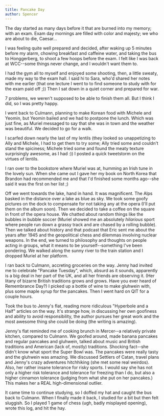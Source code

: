 ```yaml
---
title: Pancake Day
author: Spencer
---
```


The day started as many days before it that are burned into my memory; with an exam. Exam day mornings are filled with color and majesty; we who are about to die, Caesar...

I was feeling quite well prepared and decided, after waking up 5 minutes before my alarm, chowing breakfast and caffeine water, and taking the bus to Honggerberg, to shoot a few hoops before the exam. I felt like I was back at WCC--some things never change, and I wouldn't want them to.

I had the gym all to myself and enjoyed some shooting, then, a little sweaty, made my way to the exam hall. I said hi to Sara, who'd shared her notes with me earlier (that one lecture I went to to find someone to study with for the exam paid off ;)) Then I sat down in a quiet corner and prepared for war.

7 problems, we weren't supposed to be able to finish them all. But I think I did, so I was pretty happy.

I went back to Culmann, planning to make Korean food with Michele and Yeomin, but Yeomin bailed and we had to postpone the lunch. Which was just fine, as Muriel messaged to say that she was in town and the weather was beautiful. We decided to go for a walk.

I scarfed down nearly the last of my lentils (they looked so unappetizing to Ally and Michele, I had to get them to try some; Ally tried some and couldn't stand the spiciness; Michele tried some and found the meaty texture surprisingly awesome, as I had :)) I posted a quick tweetstorm on the virtues of lentils.

I ran over to the bookstore where Muriel was at, humming an Irish tune in the lovely sun. When she came out I gave her my book on North Korea that Brandon had recommended me and that I'd finished some months ago--she said it was the first on her list ;)

Off we went towards the lake, hand in hand. It was magnificent. The Alps basked in the distance over a lake as blue as sky. We took some goofy pictures on the dock to compensate for not taking any at the opera (I'll put them on the album soon). Then we decided to take a coffee on the square in front of the opera house. We chatted about random things like the bubbles in bubble soccer (Muriel showed me an absolutely *hilarious* sport where people run down a grassy track and are chased by a rolling bubble). Then we talked about history and that podcast that Eric sent me about the years after 1945 and the geopolitical chess and dilemmas involving nuclear weapons. In the end, we turned to philosophy and thoughts on people acting in groups, what it means to be yourself--something I've been pondering. We walked along the sunny river to the train station and I dropped Muriel at her platform.

I ran back to Culmann, accreting groceries on the way. Jenny had invited me to celebrate "Pancake Tuesday", which, absurd as it sounds, apparently is a big deal in her part of the UK, and all her friends are observing it. (Her litany of bizarre British traditions grows and grows. Have you ever heard of Remembrance Day?) I picked up a bottle of wine to make gluhwein with, plus some maple syrup for the pancakes. Then I went hard on QIT for a couple hours.

Took the bus to Jenny's flat, reading more ridiculous "Hyperbole and a Half" articles on the way. It's strange how, in discussing her own goofiness and ability to avoid responsibility, the author pursues her great work and the most awesome thing she could be doing (the writing is amazing).

Jenny's flat reminded me of cooking brunch in Mercer--a relatively private kitchen, compared to Culmann. We goofed around, made banana pancakes and regular pancakes and gluhwein, talked about music and British traditions and American (lack of, mostly) traditions. Shocking fact--she didn't know what sport the Super Bowl was. The pancakes were really tasty and the gluhwein was amazing. We discussed Settlers of Catan, travel plans and Jenny's crazy adventures hitchhiking (she met some real weirdos). Also, her rather insane tolerance for risky sports. I would say she has not only a higher risk tolerance and tolerance for freezing than I do, but also a higher cinnamon tolerance (judging from what she put on her pancakes.) This makes her a REAL high-dimensional outlier.

It came time to continue studying, so I doffed my hat and caught the bus back to Culmann. When I finally made it back, I studied for a bit but then felt sluggish. So I played 1 game of chess (ugh, badly misplayed opening), wrote this log, and hit the hay.

